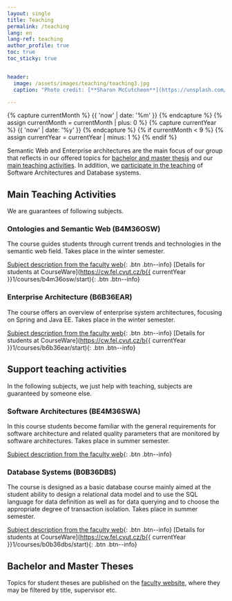 ```yaml
---
layout: single
title: Teaching
permalink: /teaching
lang: en
lang-ref: teaching
author_profile: true
toc: true
toc_sticky: true


header:
  image: /assets/images/teaching/teaching3.jpg
  caption: "Photo credit: [**Sharon McCutcheon**](https://unsplash.com/@sharonmccutcheon?utm_source=unsplash&utm_medium=referral&utm_content=creditCopyText) on [**Unsplash**](http://unsplash.com/)"

---
```


 <!-- image 2 caption: "Photo credit: [**Ivan Aleksic**](https://unsplash.com/@ivalex?utm_source=unsplash&utm_medium=referral&utm_content=creditCopyText) on [**Unsplash**](http://unsplash.com/)" -->

<!-- semester is named as b{{ curentYear }}1 or 2 (winter or summer). Current year begins in september and ends in august (e.g. june 22 has currentyear 21) -->
{% capture currentMonth %}
  {{ 'now' | date: '%m' }}
{% endcapture %}
{% assign currentMonth = currentMonth | plus: 0 %}
{% capture currentYear %}
  {{ 'now' | date: '%y' }}
{% endcapture %}
{% if currentMonth < 9 %}
  {% assign currentYear = currentYear | minus: 1 %}
{% endif %}

<!-- Beginning of text -->

Semantic Web and Enterprise architectures are the main focus of our group that reflects in our offered topics for [bachelor and master thesis](#bachelor-and-master-theses) and our [main teaching activities](#main-teaching-activities). In addition, we [participate in the teaching](#support-teaching-activities) of Software Architectures and Database systems.

## Main Teaching Activities

We are guarantees of following subjects.

###  Ontologies and Semantic Web (B4M36OSW)

The course guides students through current trends and technologies in the semantic web field. Takes place in the winter semester.

[Subject description from the faculty web](https://fel.cvut.cz/en/education/bk/predmety/58/33/p5833706.html){: .btn .btn--info}
[Details for students at CourseWare](https://cw.fel.cvut.cz/b{{ currentYear }}1/courses/b4m36osw/start){: .btn .btn--info}

### Enterprise Architecture (B6B36EAR)

The course offers an overview of enterprise system architectures, focusing on Spring and Java EE. Takes place in the winter semester.

[Subject description from the faculty web](https://fel.cvut.cz/en/education/bk/predmety/58/33/p5833906.html){: .btn .btn--info}
[Details for students at CourseWare](https://cw.fel.cvut.cz/b{{ currentYear }}1/courses/b6b36ear/start){: .btn .btn--info}

## Support teaching activities

In the following subjects, we just help with teaching, subjects are guaranteed by someone else.

### Software Architectures (BE4M36SWA)

In this course students become familiar with the general requirements for software architecture and related quality parameters that are monitored by software architectures. Takes place in summer semester.

[Subject description from the faculty web](https://fel.cvut.cz/en/education/bk/predmety/48/79/p4879206){: .btn .btn--info}

### Database Systems (B0B36DBS)

The course is designed as a basic database course mainly aimed at the student ability to design a relational data model and to use the SQL language for data definition as well as for data querying and to choose the appropriate degree of transaction isolation. Takes place in summer semester.

[Subject description from the faculty web](https://fel.cvut.cz/en/education/bk/predmety/50/10/p5010606.html){: .btn .btn--info}
[Details for students at CourseWare](https://cw.fel.cvut.cz/b{{ currentYear }}1/courses/b0b36dbs/start){: .btn .btn--info}

## Bachelor and Master Theses

Topics for student theses are published on the [faculty website](https://fel.cvut.cz/en/education/semestral-projects.html?dept=14), where they may be filtered by title, supervisor etc.

